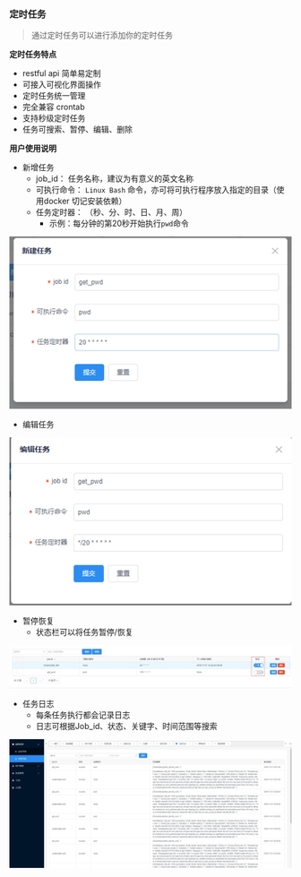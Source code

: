 ### 定时任务

> 通过定时任务可以进行添加你的定时任务


**定时任务特点**

- restful api 简单易定制
- 可接入可视化界面操作
- 定时任务统一管理
- 完全兼容 crontab
- 支持秒级定时任务
- 任务可搜索、暂停、编辑、删除



**用户使用说明**

- 新增任务
  - job_id： 任务名称，建议为有意义的英文名称
  - 可执行命令： `Linux Bash` 命令，亦可将可执行程序放入指定的目录（使用docker 切记安装依赖）
  - 任务定时器： （秒、分、时、日、月、周）
    - 示例：每分钟的第20秒开始执行`pwd`命令

![](./_static/images/timed_task01.png)



- 编辑任务

![](./_static/images/timed_task02.png)



- 暂停恢复
  - 状态栏可以将任务暂停/恢复

![](./_static/images/timed_task03.jpg)



- 任务日志
  - 每条任务执行都会记录日志
  - 日志可根据Job_id、状态、关键字、时间范围等搜索


![](./_static/images/timed_logs.jpg)